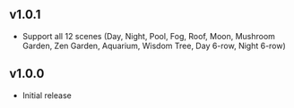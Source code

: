 ## v1.0.1

- Support all 12 scenes (Day, Night, Pool, Fog, Roof, Moon, Mushroom Garden, Zen Garden, Aquarium, Wisdom Tree, Day 6-row, Night 6-row)

## v1.0.0

- Initial release